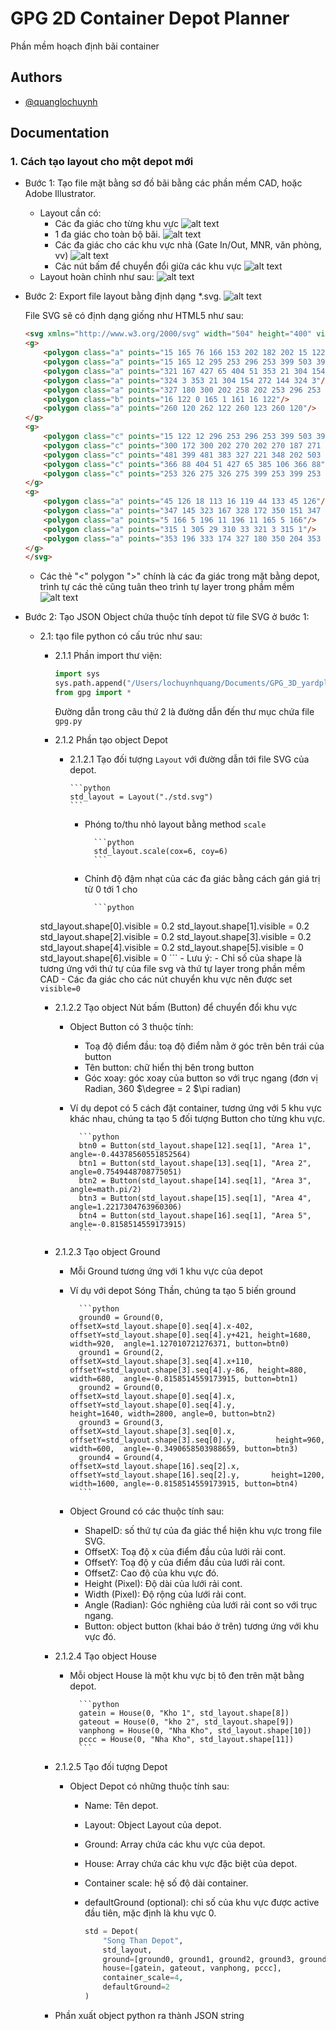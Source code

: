 
# GPG 2D Container Depot Planner

Phần mềm hoạch định bãi container

## Authors

- [@quanglochuynh](https://github.com/quanglochuynh/)

## Documentation

### 1. Cách tạo layout cho một depot mới

- Bước 1: Tạo file mặt bằng sơ đồ bãi bằng các phần mềm CAD, hoặc Adobe Illustrator.
  - Layout cần có:
    - Các đa giác cho từng khu vực
    ![alt text](https://github.com/quanglochuynh/GPG_3D_yardplan/blob/master/img/Screenshot%202022-11-18%20at%2010.32.28.png?raw=true)
    - 1 đa giác cho toàn bộ bãi.
    ![alt text](https://github.com/quanglochuynh/GPG_3D_yardplan/blob/master/img/Screenshot%202022-11-18%20at%2010.36.47.png?raw=true)
    - Các đa giác cho các khu vực nhà (Gate In/Out, MNR, văn phòng, vv)
    ![alt text](https://github.com/quanglochuynh/GPG_3D_yardplan/blob/master/img/Screenshot%202022-11-18%20at%2010.44.15.png?raw=true)
    - Các nút bấm để chuyển đổi giữa các khu vực
    ![alt text](https://github.com/quanglochuynh/GPG_3D_yardplan/blob/master/img/Screenshot%202022-11-18%20at%2010.46.19.png?raw=true)
  - Layout hoàn chỉnh như sau:
    ![alt text](https://github.com/quanglochuynh/GPG_3D_yardplan/blob/master/img/Screenshot%202022-11-18%20at%2010.52.06.png?raw=true)
- Bước 2: Export file layout bằng định dạng *.svg.
    ![alt text](https://github.com/quanglochuynh/GPG_3D_yardplan/blob/master/img/Screenshot%202022-11-18%20at%2010.59.38.png?raw=true)

    File SVG sẽ có định dạng giống như HTML5 như sau:

    ```html
    <svg xmlns="http://www.w3.org/2000/svg" width="504" height="400" viewBox="0 0 504 400">
    <g>
        <polygon class="a" points="15 165 76 166 153 202 182 202 15 122 15 165"/>
        <polygon class="a" points="15 165 12 295 253 296 253 399 503 399 503 368 348 202 322 175 321 167 304 154 272 144 260 178 258 188 258 202 153 202 76 166 15 165"/>
        <polygon class="a" points="321 167 427 65 404 51 353 21 304 154 304 154 321 167"/>
        <polygon class="a" points="324 3 353 21 304 154 272 144 324 3"/>
        <polygon class="a" points="327 180 300 202 258 202 253 296 253 399 503 399 503 368 327 180"/>
        <polygon class="b" points="16 122 0 165 1 161 16 122"/>
        <polygon class="a" points="260 120 262 122 260 123 260 120"/>
    </g>
    <g>
        <polygon class="c" points="15 122 12 296 253 296 253 399 503 399 503 368 322 175 321 167 427 65 324 3 260 178 258 188 258 202 182 202 15 122"/>
        <polygon class="c" points="300 172 300 202 270 202 270 187 271 183 277 168 280 166 300 172"/>
        <polygon class="c" points="481 399 481 383 327 221 348 202 503 368 503 399 481 399"/>
        <polygon class="c" points="366 88 404 51 427 65 385 106 366 88"/>
        <polygon class="c" points="253 326 275 326 275 399 253 399 253 326"/>
    </g>
    <g>
        <polygon class="a" points="45 126 18 113 16 119 44 133 45 126"/>
        <polygon class="a" points="347 145 323 167 328 172 350 151 347 145"/>
        <polygon class="a" points="5 166 5 196 11 196 11 165 5 166"/>
        <polygon class="a" points="315 1 305 29 310 33 321 3 315 1"/>
        <polygon class="a" points="353 196 333 174 327 180 350 204 353 196"/>
    </g>
    </svg>
    ```

  - Các thẻ "<" polygon ">" chính là các đa giác trong mặt bằng depot, trình tự các thẻ cũng tuân theo trình tự layer trong phầm mềm
    ![alt text](https://github.com/quanglochuynh/GPG_3D_yardplan/blob/master/img/Screenshot%202022-11-18%20at%2011.21.06.png?raw=true)
- Bước 2: Tạo JSON Object chứa thuộc tính depot từ file SVG ở bước 1:
  - 2.1: tạo file python có cấu trúc như sau:
    - 2.1.1 Phần import thư viện:

        ```python
        import sys
        sys.path.append("/Users/lochuynhquang/Documents/GPG_3D_yardplan")
        from gpg import *
        ```

        Đường dẫn trong câu thứ 2 là đường dẫn đến thư mục chứa file `gpg.py`
    - 2.1.2 Phần tạo object Depot

      - 2.1.2.1 Tạo đối tượng `Layout` với đường dẫn tới file SVG của depot.

            ```python
            std_layout = Layout("./std.svg")
            ```

        - Phóng to/thu nhỏ layout bằng method `scale`

                ```python
                std_layout.scale(cox=6, coy=6)
                ```

        - Chỉnh độ đậm nhạt của các đa giác bằng cách gán giá trị từ 0 tới 1 cho

                ```python
    std_layout.shape[0].visible = 0.2
    std_layout.shape[1].visible = 0.2
    std_layout.shape[2].visible = 0.2
    std_layout.shape[3].visible = 0.2
    std_layout.shape[4].visible = 0.2
    std_layout.shape[5].visible = 0
    std_layout.shape[6].visible = 0
                ```
          - Lưu ý:
            - Chỉ số của shape là tương ứng với thứ tự của file svg và thứ tự layer trong phần mềm CAD
            - Các đa giác cho các nút chuyển khu vực nên được set `visible=0`

      - 2.1.2.2 Tạo object Nút bấm (Button) để chuyển đổi khu vực

        - Object Button có 3 thuộc tính:
          - Toạ độ điểm đầu: toạ độ điểm nằm ở góc trên bên trái của button
          - Tên button: chữ hiển thị bên trong button
          - Góc xoay: góc xoay của button so với trục ngang (đơn vị Radian, 360 $\degree = 2 $\pi radian)

        - Ví dụ depot có 5 cách đặt container, tương ứng với 5 khu vực khác nhau, chúng ta tạo 5 đối tượng Button cho từng khu vực.

                ```python
                btn0 = Button(std_layout.shape[12].seq[1], "Area 1", angle=-0.44378560551852564)
                btn1 = Button(std_layout.shape[13].seq[1], "Area 2", angle=0.7549448708775051)
                btn2 = Button(std_layout.shape[14].seq[1], "Area 3", angle=math.pi/2)
                btn3 = Button(std_layout.shape[15].seq[1], "Area 4", angle=1.2217304763960306)
                btn4 = Button(std_layout.shape[16].seq[1], "Area 5", angle=-0.8158514559173915)
                ```
      - 2.1.2.3 Tạo object Ground
        - Mỗi Ground tương ứng với 1 khu vực của depot
        - Ví dụ với depot Sóng Thần, chúng ta tạo 5 biến ground

                ```python
                ground0 = Ground(0, offsetX=std_layout.shape[0].seq[4].x-402, offsetY=std_layout.shape[0].seq[4].y+421, height=1680, width=920,  angle=1.127010721276371, button=btn0)
                ground1 = Ground(2, offsetX=std_layout.shape[3].seq[4].x+110, offsetY=std_layout.shape[3].seq[4].y-86,  height=880,  width=680,  angle=-0.8158514559173915, button=btn1)
                ground2 = Ground(0, offsetX=std_layout.shape[0].seq[4].x, offsetY=std_layout.shape[0].seq[4].y,         height=1640, width=2800, angle=0, button=btn2)
                ground3 = Ground(3, offsetX=std_layout.shape[3].seq[0].x, offsetY=std_layout.shape[3].seq[0].y,         height=960,  width=600,  angle=-0.3490658503988659, button=btn3)
                ground4 = Ground(4, offsetX=std_layout.shape[16].seq[2].x, offsetY=std_layout.shape[16].seq[2].y,       height=1200, width=1600, angle=-0.8158514559173915, button=btn4)
                ```
        - Object Ground có các thuộc tính sau:
          - ShapeID: số thứ tự của đa giác thể hiện khu vực trong file SVG.
          - OffsetX: Toạ độ x của điểm đầu của lưới rải cont.
          - OffsetY: Toạ độ y của điểm đầu của lưới rải cont.
          - OffsetZ: Cao độ của khu vực đó.
          - Height (Pixel): Độ dài của lưới rải cont.
          - Width (Pixel): Độ rộng của lưới rải cont.
          - Angle (Radian): Góc nghiêng của lưới rải cont so với trục ngang.
          - Button: object button (khai báo ở trên) tương ứng với khu vực đó.
      - 2.1.2.4 Tạo object House
        - Mỗi object House là một khu vực bị tô đen trên mặt bằng depot.

                ```python
                gatein = House(0, "Kho 1", std_layout.shape[8])
                gateout = House(0, "kho 2", std_layout.shape[9])
                vanphong = House(0, "Nha Kho", std_layout.shape[10])
                pccc = House(0, "Nha Kho", std_layout.shape[11])
                ```
      - 2.1.2.5 Tạo đối tượng Depot
        - Object Depot có những thuộc tính sau:
          - Name: Tên depot.
          - Layout: Object Layout của depot.
          - Ground: Array chứa các khu vực của depot.
          - House: Array chứa các khu vực đặc biệt của depot.
          - Container scale: hệ số độ dài container.
          - defaultGround (optional): chỉ số của khu vực được active đầu tiên, mặc định là khu vực 0.

            ```python
            std = Depot(
                "Song Than Depot", 
                std_layout, 
                ground=[ground0, ground1, ground2, ground3, ground4], 
                house=[gatein, gateout, vanphong, pccc], 
                container_scale=4,
                defaultGround=2
            )
            ```

    - Phần xuất object python ra thành JSON string
